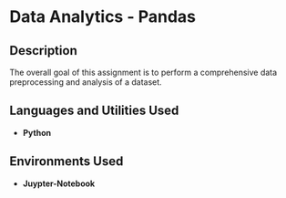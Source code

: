 <h1>Data Analytics - Pandas</h1>



<h2>Description</h2>
The overall goal of this assignment is to perform a comprehensive data preprocessing and analysis of a dataset.
<h2>Languages and Utilities Used</h2>

- <b>Python</b> 

<h2>Environments Used </h2>

- <b>Juypter-Notebook
